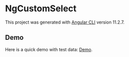 # NgCustomSelect

This project was generated with [Angular CLI](https://github.com/angular/angular-cli) version 11.2.7.

## Demo

Here is a quick demo with test data: [Demo](http://spcmnd-ng-custom-autocomplete.surge.sh).
